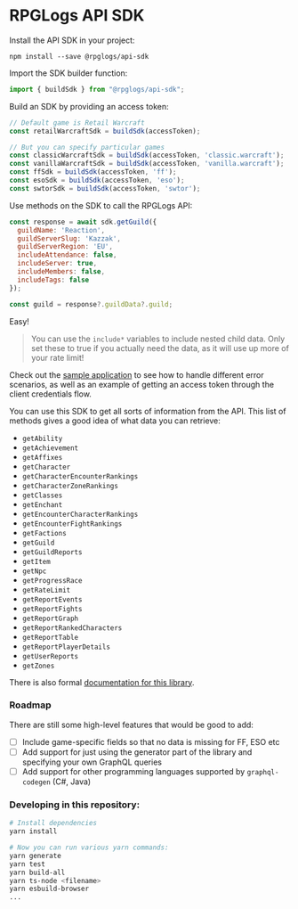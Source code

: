 # RPGLogs API SDK

Install the API SDK in your project:

```
npm install --save @rpglogs/api-sdk
```

Import the SDK builder function:

```js
import { buildSdk } from "@rpglogs/api-sdk";
```

Build an SDK by providing an access token:

```js
// Default game is Retail Warcraft
const retailWarcraftSdk = buildSdk(accessToken);

// But you can specify particular games
const classicWarcraftSdk = buildSdk(accessToken, 'classic.warcraft');
const vanillaWarcraftSdk = buildSdk(accessToken, 'vanilla.warcraft');
const ffSdk = buildSdk(accessToken, 'ff');
const esoSdk = buildSdk(accessToken, 'eso');
const swtorSdk = buildSdk(accessToken, 'swtor');
```

Use methods on the SDK to call the RPGLogs API:

```js
const response = await sdk.getGuild({
  guildName: 'Reaction',
  guildServerSlug: 'Kazzak',
  guildServerRegion: 'EU',
  includeAttendance: false,
  includeServer: true,
  includeMembers: false,
  includeTags: false
});

const guild = response?.guildData?.guild;
```

Easy!

> You can use the `include*` variables to include nested child data. Only set these to true if you actually need the data, as it will use up more of your rate limit!

Check out the [sample application](https://github.com/RPGLogs/RPGLogsApiSampleApp) to see how to handle different error scenarios,
as well as an example of getting an access token through the client credentials flow.

You can use this SDK to get all sorts of information from the API.
This list of methods gives a good idea of what data you can retrieve:

* `getAbility`
* `getAchievement`
* `getAffixes`
* `getCharacter`
* `getCharacterEncounterRankings`
* `getCharacterZoneRankings`
* `getClasses`
* `getEnchant`
* `getEncounterCharacterRankings`
* `getEncounterFightRankings`
* `getFactions`
* `getGuild`
* `getGuildReports`
* `getItem`
* `getNpc`
* `getProgressRace`
* `getRateLimit`
* `getReportEvents`
* `getReportFights`
* `getReportGraph`
* `getReportRankedCharacters`
* `getReportTable`
* `getReportPlayerDetails`
* `getUserReports`
* `getZones`

There is also formal [documentation for this library](https://rpglogs.github.io/RPGLogsApiSdk/).

### Roadmap

There are still some high-level features that would be good to add:

- [ ] Include game-specific fields so that no data is missing for FF, ESO etc
- [ ] Add support for just using the generator part of the library and specifying your own GraphQL queries
- [ ] Add support for other programming languages supported by `graphql-codegen` (C#, Java)

### Developing in this repository:

```bash
# Install dependencies
yarn install

# Now you can run various yarn commands:
yarn generate
yarn test
yarn build-all
yarn ts-node <filename>
yarn esbuild-browser
...
```
